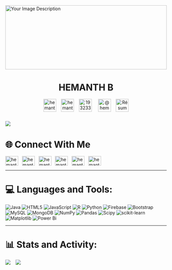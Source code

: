 <img src="https://github.com/hemanth5666/hemanth5666/assets/95521874/5232be33-b4ec-4951-9726-3a55b8f8f504" alt="Your Image Description" width="100%" height="200">

<h1 align="center">HEMANTH B</h1>

<p align="center">
<a href="https://linkedin.com/in/hemanth-b-57206a22b" target="blank"><img align="center" src="https://raw.githubusercontent.com/rahuldkjain/github-profile-readme-generator/master/src/images/icons/Social/linked-in-alt.svg" alt="hemanth-b-57206a22b" height="40" width="40" /></a>
&nbsp;&nbsp;
<a href="https://dev.to/hemanth5666" target="blank"><img align="center" src="https://dev-to-uploads.s3.amazonaws.com/uploads/logos/resized_logo_UQww2soKuUsjaOGNB38o.png" alt="hemanth5666" height="40" width="40" /></a>
&nbsp;&nbsp;
<a href="https://stackoverflow.com/users/19323370" target="blank"><img align="center" src="https://raw.githubusercontent.com/rahuldkjain/github-profile-readme-generator/master/src/images/icons/Social/stack-overflow.svg" alt="19323370" height="40" width="40" /></a>
&nbsp;
&nbsp;
<a href="https://medium.com/@hemanthb2021ai" target="blank"><img align="center" src="https://raw.githubusercontent.com/rahuldkjain/github-profile-readme-generator/master/src/images/icons/Social/medium.svg" alt="@hemanthb2021ai" height="40" width="40" /></a>
&nbsp;&nbsp;
<a href="https://drive.google.com/drive/folders/1uRYBMtw21xPAg3G3H6e8I7-BfWDBBa76?usp=sharing" target="blank"><img align="center" src="https://cdn-icons-png.freepik.com/512/942/942748.png" alt="Résumé" height="40" width="40" /></a>
</p>

![](https://komarev.com/ghpvc/?username=your-github-username&abbreviated=true)
---

# 🌐 Connect With Me
<p align="left">
<a href="https://kaggle.com/hemanth5666" target="blank"><img align="center" src="https://raw.githubusercontent.com/rahuldkjain/github-profile-readme-generator/master/src/images/icons/Social/kaggle.svg" alt="hemanth5666" height="30" width="40" /></a>
&nbsp;
<a href="https://fb.com/hemanth" target="blank"><img align="center" src="https://raw.githubusercontent.com/rahuldkjain/github-profile-readme-generator/master/src/images/icons/Social/facebook.svg" alt="hemanth" height="30" width="40" /></a>
&nbsp;
<a href="https://instagram.com/hemanth_182" target="blank"><img align="center" src="https://raw.githubusercontent.com/rahuldkjain/github-profile-readme-generator/master/src/images/icons/Social/instagram.svg" alt="hemanth_182" height="30" width="40" /></a>
&nbsp;
<a href="https://www.hackerrank.com/hemanth2004" target="blank"><img align="center" src="https://raw.githubusercontent.com/rahuldkjain/github-profile-readme-generator/master/src/images/icons/Social/hackerrank.svg" alt="hemanth2004" height="30" width="40" /></a>
&nbsp;
<a href="https://www.leetcode.com/hemanth5666" target="blank"><img align="center" src="https://raw.githubusercontent.com/rahuldkjain/github-profile-readme-generator/master/src/images/icons/Social/leet-code.svg" alt="hemanth5666" height="30" width="40" /></a>
&nbsp;
<a href="https://huggingface.co/hemanth5666" target="blank"><img align="center" src="https://huggingface.co/front/assets/huggingface_logo-noborder.svg" alt="hemanth5666" height="30" width="40" /></a>
</p>

---

# 💻 Languages and Tools:
![Java](https://img.shields.io/badge/java-%23ED8B00.svg?style=flat&logo=openjdk&logoColor=white) ![HTML5](https://img.shields.io/badge/html5-%23E34F26.svg?style=flat&logo=html5&logoColor=white) ![JavaScript](https://img.shields.io/badge/javascript-%23323330.svg?style=flat&logo=javascript&logoColor=%23F7DF1E) ![R](https://img.shields.io/badge/r-%23276DC3.svg?style=flat&logo=r&logoColor=white) ![Python](https://img.shields.io/badge/python-3670A0?style=flat&logo=python&logoColor=ffdd54) ![Firebase](https://img.shields.io/badge/firebase-%23039BE5.svg?style=flat&logo=firebase) ![Bootstrap](https://img.shields.io/badge/bootstrap-%238511FA.svg?style=flat&logo=bootstrap&logoColor=white) ![MySQL](https://img.shields.io/badge/mysql-4479A1.svg?style=flat&logo=mysql&logoColor=white) ![MongoDB](https://img.shields.io/badge/MongoDB-%234ea94b.svg?style=flat&logo=mongodb&logoColor=white) ![NumPy](https://img.shields.io/badge/numpy-%23013243.svg?style=flat&logo=numpy&logoColor=white) ![Pandas](https://img.shields.io/badge/pandas-%23150458.svg?style=flat&logo=pandas&logoColor=white) ![Scipy](https://img.shields.io/badge/SciPy-%230C55A5.svg?style=flat&logo=scipy&logoColor=%white) ![scikit-learn](https://img.shields.io/badge/scikit--learn-%23F7931E.svg?style=flat&logo=scikit-learn&logoColor=white) ![Matplotlib](https://img.shields.io/badge/Matplotlib-%23ffffff.svg?style=flat&logo=Matplotlib&logoColor=black) ![Power Bi](https://img.shields.io/badge/power_bi-F2C811?style=flat&logo=powerbi&logoColor=black)

---

# 📊 Stats and Activity:
![](https://github-readme-stats.vercel.app/api?username=hemanth5666&theme=dark&hide_border=true&include_all_commits=false&count_private=true)
&nbsp;&nbsp;
![](https://github-readme-stats.vercel.app/api/top-langs/?username=hemanth5666&theme=dark&hide_border=true&include_all_commits=false&count_private=true&layout=compact)


